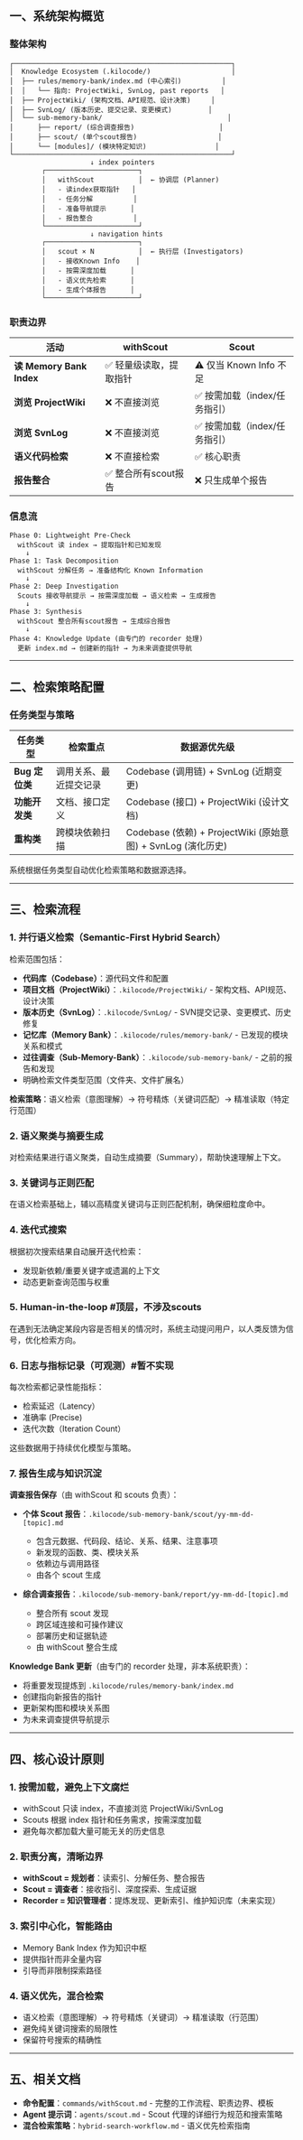 ## 一、系统架构概览

### 整体架构

```
┌──────────────────────────────────────────────────────┐
│  Knowledge Ecosystem (.kilocode/)                    │
│  ├── rules/memory-bank/index.md (中心索引)          │
│  │   └── 指向: ProjectWiki, SvnLog, past reports   │
│  ├── ProjectWiki/ (架构文档、API规范、设计决策)     │
│  ├── SvnLog/ (版本历史、提交记录、变更模式)         │
│  └── sub-memory-bank/                               │
│      ├── report/ (综合调查报告)                     │
│      ├── scout/ (单个scout报告)                    │
│      └── [modules]/ (模块特定知识)                 │
└──────────────────────────────────────────────────────┘
                    ↓ index pointers
        ┌───────────────────────┐
        │   withScout           │  ← 协调层 (Planner)
        │   - 读index获取指针   │
        │   - 任务分解          │
        │   - 准备导航提示      │
        │   - 报告整合          │
        └───────────────────────┘
                    ↓ navigation hints
        ┌───────────────────────┐
        │   scout × N           │  ← 执行层 (Investigators)
        │   - 接收Known Info    │
        │   - 按需深度加载      │
        │   - 语义优先检索      │
        │   - 生成个体报告      │
        └───────────────────────┘
```

### 职责边界

| 活动 | withScout | Scout |
|------|-----------|-------|
| **读 Memory Bank Index** | ✅ 轻量级读取，提取指针 | ⚠️ 仅当 Known Info 不足 |
| **浏览 ProjectWiki** | ❌ 不直接浏览 | ✅ 按需加载（index/任务指引） |
| **浏览 SvnLog** | ❌ 不直接浏览 | ✅ 按需加载（index/任务指引） |
| **语义代码检索** | ❌ 不直接检索 | ✅ 核心职责 |
| **报告整合** | ✅ 整合所有scout报告 | ❌ 只生成单个报告 |

### 信息流

```
Phase 0: Lightweight Pre-Check
  withScout 读 index → 提取指针和已知发现
    ↓
Phase 1: Task Decomposition
  withScout 分解任务 → 准备结构化 Known Information
    ↓
Phase 2: Deep Investigation
  Scouts 接收导航提示 → 按需深度加载 → 语义检索 → 生成报告
    ↓
Phase 3: Synthesis
  withScout 整合所有scout报告 → 生成综合报告
    ↓
Phase 4: Knowledge Update (由专门的 recorder 处理)
  更新 index.md → 创建新的指针 → 为未来调查提供导航
```

---

## 二、检索策略配置

### 任务类型与策略

| 任务类型 | 检索重点 | 数据源优先级 |
| --- | --- | --- |
| **Bug 定位类** | 调用关系、最近提交记录 | Codebase (调用链) + SvnLog (近期变更) |
| **功能开发类** | 文档、接口定义 | Codebase (接口) + ProjectWiki (设计文档) |
| **重构类** | 跨模块依赖扫描 | Codebase (依赖) + ProjectWiki (原始意图) + SvnLog (演化历史) |

系统根据任务类型自动优化检索策略和数据源选择。

---

## 三、检索流程

### 1. 并行语义检索（Semantic-First Hybrid Search）

检索范围包括：

- **代码库（Codebase）**：源代码文件和配置
- **项目文档（ProjectWiki）**：`.kilocode/ProjectWiki/` - 架构文档、API规范、设计决策
- **版本历史（SvnLog）**：`.kilocode/SvnLog/` - SVN提交记录、变更模式、历史修复
- **记忆库（Memory Bank）**：`.kilocode/rules/memory-bank/` - 已发现的模块关系和模式
- **过往调查（Sub-Memory-Bank）**：`.kilocode/sub-memory-bank/` - 之前的报告和发现
- 明确检索文件类型范围（文件夹、文件扩展名）

**检索策略**：语义检索（意图理解）→ 符号精炼（关键词匹配）→ 精准读取（特定行范围）

### 2. 语义聚类与摘要生成

对检索结果进行语义聚类，自动生成摘要（Summary），帮助快速理解上下文。

### 3. 关键词与正则匹配

在语义检索基础上，辅以高精度关键词与正则匹配机制，确保细粒度命中。

### 4. 迭代式搜索

根据初次搜索结果自动展开迭代检索：

- 发现新依赖/重要关键字或遗漏的上下文
- 动态更新查询范围与权重

### 5. Human-in-the-loop #顶层，不涉及scouts

在遇到无法确定某段内容是否相关的情况时，系统主动提问用户，以人类反馈为信号，优化检索方向。

### 6. 日志与指标记录（可观测）#暂不实现

每次检索都记录性能指标：

- 检索延迟（Latency）
- 准确率 (Precise)
- 迭代次数（Iteration Count）

这些数据用于持续优化模型与策略。

### 7. 报告生成与知识沉淀

**调查报告保存**（由 withScout 和 scouts 负责）：

- **个体 Scout 报告**：`.kilocode/sub-memory-bank/scout/yy-mm-dd-[topic].md`
  - 包含元数据、代码段、结论、关系、结果、注意事项
  - 新发现的函数、类、模块关系
  - 依赖边与调用路径
  - 由各个 scout 生成
  
- **综合调查报告**：`.kilocode/sub-memory-bank/report/yy-mm-dd-[topic].md`
  - 整合所有 scout 发现
  - 跨区域连接和可操作建议
  - 部署历史和证据轨迹
  - 由 withScout 整合生成

**Knowledge Bank 更新**（由专门的 recorder 处理，非本系统职责）：
  - 将重要发现提炼到 `.kilocode/rules/memory-bank/index.md`
  - 创建指向新报告的指针
  - 更新架构图和模块关系图
  - 为未来调查提供导航提示

---

## 四、核心设计原则

### 1. 按需加载，避免上下文腐烂
- withScout 只读 index，不直接浏览 ProjectWiki/SvnLog
- Scouts 根据 index 指针和任务需求，按需深度加载
- 避免每次都加载大量可能无关的历史信息

### 2. 职责分离，清晰边界
- **withScout = 规划者**：读索引、分解任务、整合报告
- **Scout = 调查者**：接收指引、深度探索、生成证据
- **Recorder = 知识管理者**：提炼发现、更新索引、维护知识库（未来实现）

### 3. 索引中心化，智能路由
- Memory Bank Index 作为知识中枢
- 提供指针而非全量内容
- 引导而非限制探索路径

### 4. 语义优先，混合检索
- 语义检索（意图理解）→ 符号精炼（关键词）→ 精准读取（行范围）
- 避免纯关键词搜索的局限性
- 保留符号搜索的精确性

---

## 五、相关文档

- **命令配置**：`commands/withScout.md` - 完整的工作流程、职责边界、模板
- **Agent 提示词**：`agents/scout.md` - Scout 代理的详细行为规范和搜索策略
- **混合检索策略**：`hybrid-search-workflow.md` - 语义优先检索指南